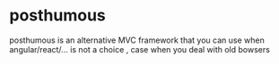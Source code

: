 # posthumous
posthumous is an alternative MVC framework that you can use when angular/react/... is not a choice , case when you deal with old bowsers

